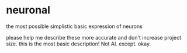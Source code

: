 # neuronal
the most possible simplistic basic expression of neurons

please help me describe these more accurate and don't increase project size. this is the most basic description! Not AI. except. okay.
